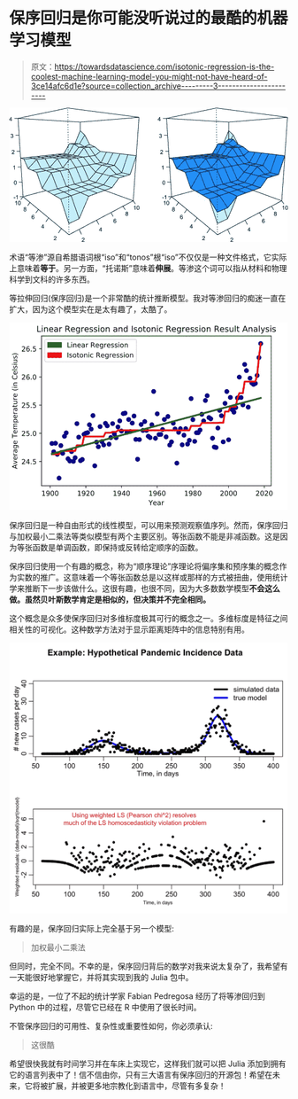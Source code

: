 # 保序回归是你可能没听说过的最酷的机器学习模型

> 原文：<https://towardsdatascience.com/isotonic-regression-is-the-coolest-machine-learning-model-you-might-not-have-heard-of-3ce14afc6d1e?source=collection_archive---------3----------------------->

![](img/6c5f0f3fed3bbb52fdc88768f3016b5a.png)

术语“等渗”源自希腊语词根“iso”和“tonos”根“iso”不仅仅是一种文件格式，它实际上意味着**等于**。另一方面，“托诺斯”意味着**伸展**。等渗这个词可以指从材料和物理科学到文科的许多东西。

等拉伸回归(保序回归)是一个非常酷的统计推断模型。我对等渗回归的痴迷一直在扩大，因为这个模型实在是太有趣了，太酷了。

![](img/978b4a109399f5fb4f1a18a35c712168.png)

保序回归是一种自由形式的线性模型，可以用来预测观察值序列。然而，保序回归与加权最小二乘法等类似模型有两个主要区别。等张函数不能是非减函数。这是因为等张函数是单调函数，即保持或反转给定顺序的函数。

保序回归使用一个有趣的概念，称为“顺序理论”序理论将偏序集和预序集的概念作为实数的推广。这意味着一个等张函数总是以这样或那样的方式被扭曲，使用统计学来推断下一步该做什么。这很有趣，也很不同，因为大多数数学模型**不会这么做。虽然贝叶斯数学肯定是相似的，但决策并不完全相同。**

这个概念是众多使保序回归对多维标度极其可行的概念之一。多维标度是特征之间相关性的可视化。这种数学方法对于显示距离矩阵中的信息特别有用。

![](img/fb2e9843cdff1f211bd32892d24e4211.png)

有趣的是，保序回归实际上完全基于另一个模型:

> 加权最小二乘法

但同时，完全不同。不幸的是，保序回归背后的数学对我来说太复杂了，我希望有一天能很好地掌握它，并将其实现到我的 Julia 包中。

幸运的是，一位了不起的统计学家 Fabian Pedregosa 经历了将等渗回归到 Python 中的过程，尽管它已经在 R 中使用了很长时间。

不管保序回归的可用性、复杂性或重要性如何，你必须承认:

> 这很酷

希望很快我就有时间学习并在车床上实现它，这样我们就可以把 Julia 添加到拥有它的语言列表中了！信不信由你，只有三大语言有保序回归的开源包！希望在未来，它将被扩展，并被更多地宗教化到语言中，尽管有多复杂！